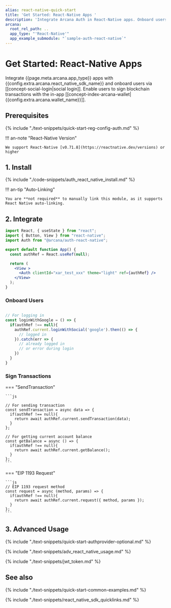 ```yaml
---
alias: react-native-quick-start
title: 'Get Started: React-Native Apps '
description: 'Integrate Arcana Auth in React-Native apps. Onboard users via social login. Provide instant access to the in-app Arcana wallet for signing transactions.'
arcana:
  root_rel_path: ..
  app_type: "'React-Native'"
  app_example_submodule: "`sample-auth-react-native`"
---
```


# Get Started: React-Native Apps

Integrate {{page.meta.arcana.app_type}} apps with {{config.extra.arcana.react_native_sdk_name}} and onboard users via [[concept-social-login|social login]]. Enable users to sign blockchain transactions with the in-app [[concept-index-arcana-wallet|{{config.extra.arcana.wallet_name}}]].

## Prerequisites

{% include "./text-snippets/quick-start-reg-config-auth.md" %}

!!! an-note "React-Native Version"

    We support React-Native [v0.71.8](https://reactnative.dev/versions) or higher

## 1. Install

{% include "./code-snippets/auth_react_native_install.md" %}

!!! an-tip "Auto-Linking"

    You are **not required** to manually link this module, as it supports React Native auto-linking.

## 2. Integrate

```jsx
import React, { useState } from "react";
import { Button, View } from "react-native";
import Auth from "@arcana/auth-react-native";

export default function App() {
  const authRef = React.useRef(null);

  return (
    <View >
      <Auth clientId="xar_test_xxx" theme="light" ref={authRef} />
    </View>
  );
}
```

### Onboard Users

```javascript

// For logging in
const loginWithGoogle = () => {
  if(authRef !== null){
    authRef.current.loginWithSocial('google').then(() => {
      // logged in
    }).catch(err => {
      // already logged in
      // or error during login
    }) 
  }
}
```

### Sign Transactions

=== "SendTransaction"

    ```js

    // For sending transaction
    const sendTransaction = async data => {
      if(authRef !== null){
        return await authRef.current.sendTransaction(data);
      }
    };

    // For getting current account balance
    const getBalance = async () => {
      if(authRef !== null){
        return await authRef.current.getBalance();
      }
    };
    ```

=== "EIP 1193 Request"

    ```js
    // EIP 1193 request method
    const request = async (method, params) => {
      if(authRef !== null){
        return await authRef.current.request({ method, params });
      }
    };
    ```

## 3.  Advanced Usage

{% include "./text-snippets/quick-start-authprovider-optional.md" %}

{% include "./text-snippets/adv_react_native_usage.md" %}

{% include "./text-snippets/jwt_token.md" %}

## See also

{% include "./text-snippets/quick-start-common-examples.md" %}

{% include "./text-snippets/react_native_sdk_quicklinks.md" %}
